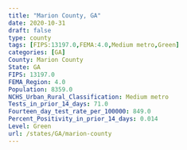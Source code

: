 ```yaml
---
title: "Marion County, GA"
date: 2020-10-31
draft: false
type: county
tags: [FIPS:13197.0,FEMA:4.0,Medium metro,Green]
categories: [GA]
County: Marion County
State: GA
FIPS: 13197.0
FEMA_Region: 4.0
Population: 8359.0
NCHS_Urban_Rural_Classification: Medium metro
Tests_in_prior_14_days: 71.0
Fourteen_day_test_rate_per_100000: 849.0
Percent_Positivity_in_prior_14_days: 0.014
Level: Green
url: /states/GA/marion-county
---
```



